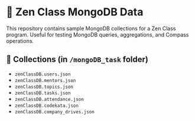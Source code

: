 # 🧠 Zen Class MongoDB Data

This repository contains sample MongoDB collections for a Zen Class program. Useful for testing MongoDB queries, aggregations, and Compass operations.

## 📂 Collections (in `/mongoDB_task` folder)

- `zenClassDB.users.json`
- `zenClassDB.mentors.json`
- `zenClassDB.topics.json`
- `zenClassDB.tasks.json`
- `zenClassDB.attendance.json`
- `zenClassDB.codekata.json`
- `zenClassDB.company_drives.json`

